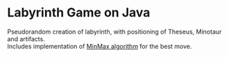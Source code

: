 <h1>Labyrinth Game on Java</h1>

Pseudorandom creation of labyrinth, with positioning of Theseus, Minotaur and artifacts.<br>
Includes implementation of <a href="https://en.wikipedia.org/wiki/Minimax">MinMax algorithm</a> for the best move.
